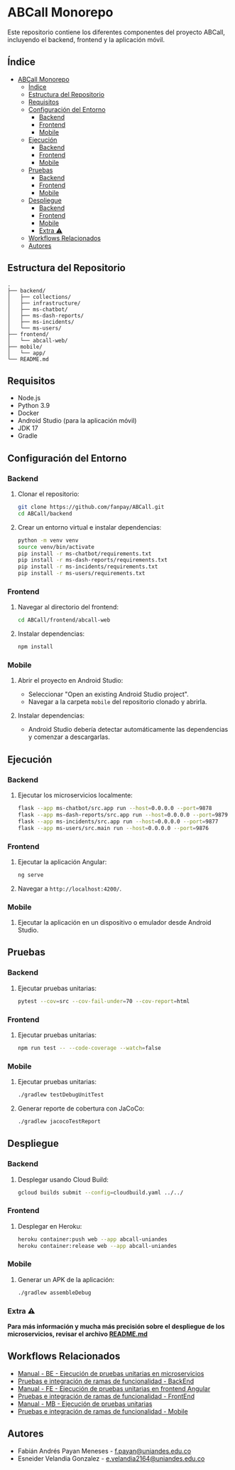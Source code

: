# ABCall Monorepo

Este repositorio contiene los diferentes componentes del proyecto ABCall, incluyendo el backend, frontend y la aplicación móvil.

## Índice

- [ABCall Monorepo](#abcall-monorepo)
  - [Índice](#índice)
  - [Estructura del Repositorio](#estructura-del-repositorio)
  - [Requisitos](#requisitos)
  - [Configuración del Entorno](#configuración-del-entorno)
    - [Backend](#backend)
    - [Frontend](#frontend)
    - [Mobile](#mobile)
  - [Ejecución](#ejecución)
    - [Backend](#backend-1)
    - [Frontend](#frontend-1)
    - [Mobile](#mobile-1)
  - [Pruebas](#pruebas)
    - [Backend](#backend-2)
    - [Frontend](#frontend-2)
    - [Mobile](#mobile-2)
  - [Despliegue](#despliegue)
    - [Backend](#backend-3)
    - [Frontend](#frontend-3)
    - [Mobile](#mobile-3)
    - [Extra :warning:](#extra-warning)
  - [Workflows Relacionados](#workflows-relacionados)
  - [Autores](#autores)

## Estructura del Repositorio

```plaintext
.
├── backend/
│   ├── collections/
│   ├── infrastructure/
│   ├── ms-chatbot/
│   ├── ms-dash-reports/
│   ├── ms-incidents/
│   └── ms-users/
├── frontend/
│   └── abcall-web/
├── mobile/
│   └── app/
└── README.md
```


## Requisitos

- Node.js
- Python 3.9
- Docker
- Android Studio (para la aplicación móvil)
- JDK 17
- Gradle

## Configuración del Entorno

### Backend

1. Clonar el repositorio:
    ```bash
    git clone https://github.com/fanpay/ABCall.git
    cd ABCall/backend
    ```

2. Crear un entorno virtual e instalar dependencias:
    ```bash
    python -m venv venv
    source venv/bin/activate
    pip install -r ms-chatbot/requirements.txt
    pip install -r ms-dash-reports/requirements.txt
    pip install -r ms-incidents/requirements.txt
    pip install -r ms-users/requirements.txt
    ```

### Frontend

1. Navegar al directorio del frontend:
    ```bash
    cd ABCall/frontend/abcall-web
    ```

2. Instalar dependencias:
    ```bash
    npm install
    ```

### Mobile

1. Abrir el proyecto en Android Studio:
    - Seleccionar "Open an existing Android Studio project".
    - Navegar a la carpeta `mobile` del repositorio clonado y abrirla.

2. Instalar dependencias:
    - Android Studio debería detectar automáticamente las dependencias y comenzar a descargarlas.

## Ejecución

### Backend

1. Ejecutar los microservicios localmente:
    ```bash
    flask --app ms-chatbot/src.app run --host=0.0.0.0 --port=9878
    flask --app ms-dash-reports/src.app run --host=0.0.0.0 --port=9879
    flask --app ms-incidents/src.app run --host=0.0.0.0 --port=9877
    flask --app ms-users/src.main run --host=0.0.0.0 --port=9876
    ```

### Frontend

1. Ejecutar la aplicación Angular:
    ```bash
    ng serve
    ```

2. Navegar a `http://localhost:4200/`.

### Mobile

1. Ejecutar la aplicación en un dispositivo o emulador desde Android Studio.

## Pruebas

### Backend

1. Ejecutar pruebas unitarias:
    ```bash
    pytest --cov=src --cov-fail-under=70 --cov-report=html
    ```

### Frontend

1. Ejecutar pruebas unitarias:
    ```bash
    npm run test -- --code-coverage --watch=false
    ```

### Mobile

1. Ejecutar pruebas unitarias:
    ```bash
    ./gradlew testDebugUnitTest
    ```

2. Generar reporte de cobertura con JaCoCo:
    ```bash
    ./gradlew jacocoTestReport
    ```

## Despliegue

### Backend

1. Desplegar usando Cloud Build:
    ```bash
    gcloud builds submit --config=cloudbuild.yaml ../../
    ```

### Frontend

1. Desplegar en Heroku:
    ```bash
    heroku container:push web --app abcall-uniandes
    heroku container:release web --app abcall-uniandes
    ```

### Mobile

1. Generar un APK de la aplicación:
    ```bash
    ./gradlew assembleDebug
    ```


### Extra :warning:
**Para más información y mucha más precisión sobre el despliegue de los microservicios, revisar el archivo [README.md](https://github.com/fanpay/ABCall/blob/main/backend/infrastructure/README.md)**

## Workflows Relacionados

- [Manual - BE - Ejecución de pruebas unitarias en microservicios](https://github.com/fanpay/ABCall/actions/workflows/be_manual_unit_testing.yml)
- [Pruebas e integración de ramas de funcionalidad - BackEnd](https://github.com/fanpay/ABCall/actions/workflows/be_integration.yml)
- [Manual - FE - Ejecución de pruebas unitarias en frontend Angular](https://github.com/fanpay/ABCall/actions/workflows/fe_manual_unit_testing.yml)
- [Pruebas e integración de ramas de funcionalidad - FrontEnd](https://github.com/fanpay/ABCall/actions/workflows/fe_integration.yml)
- [Manual - MB - Ejecución de pruebas unitarias](https://github.com/fanpay/ABCall/actions/workflows/mb_manual_unit_testing.yml)
- [Pruebas e integración de ramas de funcionalidad - Mobile](https://github.com/fanpay/ABCall/actions/workflows/mb_integration.yml)

## Autores

- Fabián Andrés Payan Meneses - f.payan@uniandes.edu.co
- Esneider Velandia Gonzalez - e.velandia2164@uniandes.edu.co